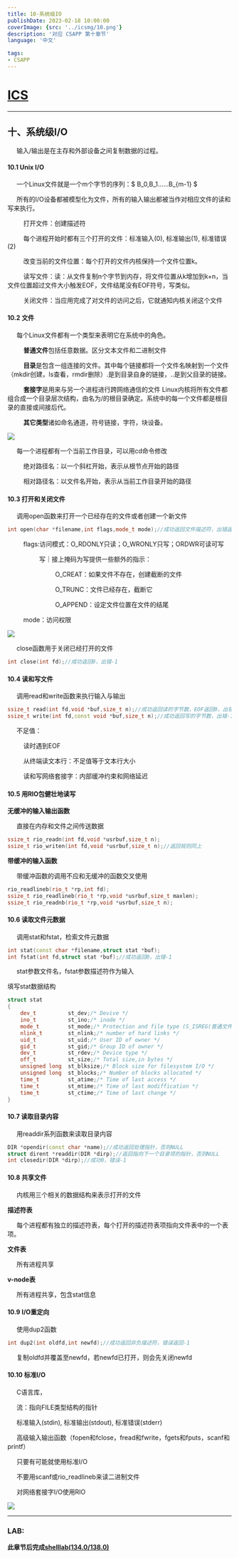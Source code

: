 ```yaml
---
title: 10-系统级IO
publishDate: 2023-02-18 10:00:00
coverImage: {src: '../icsmg/10.png'}
description: '对应 CSAPP 第十章节'
language: '中文'

tags:
- CSAPP
---
```





# [ICS](https://aki-yzh.github.io/2023/02/18/1-计算机系统漫游&目录)
---
## 十、系统级I/O

$\quad$ 输入/输出是在主存和外部设备之间复制数据的过程。

#### 10.1 Unix I/O

$\quad$ 一个Linux文件就是一个m个字节的序列：$ B_0,B_1......B_{m-1} $

$\quad$ 所有的I/O设备都被模型化为文件，所有的输入输出都被当作对相应文件的读和写来执行。

$\qquad$ 打开文件：创建描述符

$\qquad$ 每个进程开始时都有三个打开的文件：标准输入(0), 标准输出(1), 标准错误(2)

$\qquad$ 改变当前的文件位置：每个打开的文件内核保持一个文件位置k。

$\qquad$ 读写文件：读：从文件复制n个字节到内存，将文件位置从k增加到k+n，当文件位置超过文件大小触发EOF，文件结尾没有EOF符号，写类似。

$\qquad$ 关闭文件：当应用完成了对文件的访问之后，它就通知内核关闭这个文件

#### 10.2 文件

$\quad$ 每个Linux文件都有一个类型来表明它在系统中的角色。

$\qquad$ **普通文件**包括任意数据。区分文本文件和二进制文件

$\qquad$ **目录**是包含一组连接的文件。其中每个链接都将一个文件名映射到一个文件（mkdir创建，ls查看，rmdir删除）.是到目录自身的链接，..是到父目录的链接。

$\qquad$ **套接字**是用来与另一个进程进行跨网络通信的文件
Linux内核将所有文件都组合成一个目录层次结构，由名为/的根目录确定。系统中的每一个文件都是根目录的直接或间接后代。

$\qquad$ **其它类型**诸如命名通道，符号链接，字符，块设备。

![](../icsmg/20230214221030.png)

$\quad$ 每一个进程都有一个当前工作目录，可以用cd命令修改

$\qquad$ 绝对路径名：以一个斜杠开始，表示从根节点开始的路径

$\qquad$ 相对路径名：以文件名开始，表示从当前工作目录开始的路径

#### 10.3 打开和关闭文件

$\quad$ 调用open函数来打开一个已经存在的文件或者创建一个新文件

~~~cpp
int open(char *filename,int flags,mode_t mode);//成功返回文件描述符，出错返回-1；
~~~

$\qquad$ flags:访问模式：O_RDONLY只读；O_WRONLY只写；ORDWR可读可写

$\qquad$ $\qquad$ 写｜接上掩码为写提供一些额外的指示：

$\qquad$ $\qquad$ $\qquad$ O_CREAT：如果文件不存在，创建截断的文件

$\qquad$ $\qquad$ $\qquad$ O_TRUNC：文件已经存在，截断它

$\qquad$ $\qquad$ $\qquad$ O_APPEND：设定文件位置在文件的结尾

$\qquad$ mode：访问权限

![](../icsmg/20230214222419.png)

$\quad$ close函数用于关闭已经打开的文件

~~~cpp
int close(int fd);//成功返回0，出错-1
~~~

#### 10.4 读和写文件

$\quad$ 调用read和write函数来执行输入与输出

~~~cpp
ssize_t read(int fd,void *buf,size_t n);//成功返回读的字节数，EOF返回0，出错-1
ssize_t write(int fd,const void *buf,size_t n);//成功返回写的字节数，出错-1
~~~

$\quad$ 不足值：

$\qquad$ 读时遇到EOF

$\qquad$ 从终端读文本行：不足值等于文本行大小

$\qquad$ 读和写网络套接字：内部缓冲约束和网络延迟

#### 10.5 用RIO包健壮地读写

**无缓冲的输入输出函数**

$\quad$ 直接在内存和文件之间传送数据

~~~cpp
ssize_t rio_readn(int fd,void *usrbuf,size_t n);
ssize_t rio_writen(int fd,void *usrbuf,size_t n);//返回规则同上
~~~

**带缓冲的输入函数**

$\quad$ 带缓冲函数的调用不应和无缓冲的函数交叉使用

~~~cpp
rio_readlineb(rio_t *rp,int fd);
ssize_t rio_readlineb(rio_t *rp,void *usrbuf,size_t maxlen);
ssize_t rio_readnb(rio_t *rp,void *usrbuf,size_t n);
~~~

#### 10.6 读取文件元数据

$\quad$ 调用stat和fstat，检索文件元数据

~~~cpp
int stat(const char *filename,struct stat *buf);
int fstat(int fd,struct stat *buf);//成功返回0，出错-1
~~~

$\quad$ stat参数文件名，fstat参数描述符作为输入

填写stat数据结构
~~~cpp
struct stat
{
    dev_t          st_dev;/* Devive */
    ino_t          st_ino;/* inode */
    mode_t         st_mode;/* Protection and file type (S_ISREG(普通文件），S_ISDIR（目录文件），S_ISSOCK（网络套接字））*/
    nlink_t        st_nlink;/* number of hard links */
    uid_t          st_uid;/* User ID of owner */
    gid_t          st_gid;/* Group ID of owner */
    dev_t          st_rdev;/* Device type */
    off_t          st_size;/* Total size,in bytes */
    unsigned long  st_blksize;/* Block size for filesystem I/O */
    unsigned long  st_blocks;/* Number of blocks allocated */
    time_t         st_atime;/* Time of last access */
    time_t         st_mtime;/* Time of last modiffication */
    time_t         st_ctime;/* Time of last change */
}
~~~

#### 10.7 读取目录内容

$\quad$ 用readdir系列函数来读取目录内容

~~~cpp
DIR *opendir(const char *name);//成功返回处理指针，否则NULL
struct dirent *readdir(DIR *dirp);//返回指向下一个目录项的指针，否则NULL
int closedir(DIR *dirp);//成功0，错误-1
~~~

#### 10.8 共享文件

$\quad$ 内核用三个相关的数据结构来表示打开的文件

**描述符表** 

$\quad$ 每个进程都有独立的描述符表，每个打开的描述符表项指向文件表中的一个表项。

**文件表**

$\quad$ 所有进程共享

**v-node表**

$\quad$ 所有进程共享，包含stat信息

#### 10.9 I/O重定向

$\quad$ 使用dup2函数

~~~cpp
int dup2(int oldfd,int newfd);//成功返回非负描述符，错误返回-1
~~~

$\quad$ 复制oldfd并覆盖至newfd，若newfd已打开，则会先关闭newfd

#### 10.10 标准I/O

$\quad$ C语言库，

$\quad$ 流：指向FILE类型结构的指针

$\quad$ 标准输入(stdin), 标准输出(stdout), 标准错误(stderr)

$\quad$ 高级输入输出函数（fopen和fclose，fread和fwrite，fgets和fputs，scanf和printf）

$\quad$ 只要有可能就使用标准I/O

$\quad$ 不要用scanf或rio_readlineb来读二进制文件

$\quad$ 对网络套接字I/O使用RIO

![](../icsmg/20230214230707.png)

---
### LAB:
**此章节后完成[shelllab(134.0/138.0)](https://github.com/Aki-yzh/PKU-ICS-2022/tree/main/LABS/6-shelllab)**
